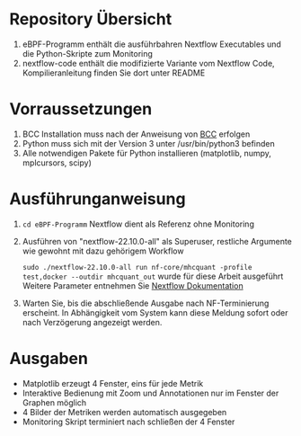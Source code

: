 # Repository Übersicht
1. eBPF-Programm enthält die ausführbahren Nextflow Executables und die Python-Skripte zum Monitoring
2. nextflow-code enthält die modifizierte Variante vom Nextflow Code, Kompilieranleitung finden Sie dort unter README

# Vorraussetzungen
1. BCC Installation muss nach der Anweisung von [BCC](https://github.com/iovisor/bcc) erfolgen
2. Python muss sich mit der Version 3 unter /usr/bin/python3 befinden
3. Alle notwendigen Pakete für Python installieren (matplotlib, numpy, mplcursors, scipy)
   
# Ausführunganweisung
1. `cd eBPF-Programm`
    Nextflow dient als Referenz ohne Monitoring

2. Ausführen von "nextflow-22.10.0-all" als Superuser, restliche Argumente wie gewohnt mit dazu gehörigem Workflow
   
   `sudo ./nextflow-22.10.0-all run nf-core/mhcquant -profile test,docker --outdir mhcquant_out` wurde für diese Arbeit ausgeführt
   Weitere Parameter entnehmen Sie [Nextflow Dokumentation](https://www.nextflow.io/docs/latest/index.html)

3. Warten Sie, bis die abschließende Ausgabe nach NF-Terminierung erscheint. 
   In Abhängigkeit vom System kann diese Meldung sofort oder nach Verzögerung angezeigt werden.
   

# Ausgaben
- Matplotlib erzeugt 4 Fenster, eins für jede Metrik
- Interaktive Bedienung mit Zoom und Annotationen nur im Fenster der Graphen möglich
- 4 Bilder der Metriken werden automatisch ausgegeben
- Monitoring Skript terminiert nach schließen der 4 Fenster
